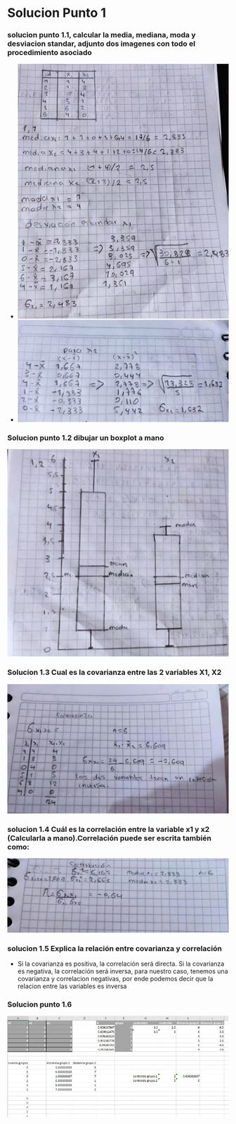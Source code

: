 # Solucion Punto 1

### solucion punto 1.1, calcular la media, mediana, moda y desviacion standar, adjunto dos imagenes con todo el procedimiento asociado
- ![solicion 1.1](./imagenes/1.1.jpg)
- ![](./imagenes//1.1a.jpg)

### Solucion punto 1.2 dibujar un boxplot a mano

![boxplot a mano](./imagenes/boxplot.jpg)

### Solucion 1.3 Cual es la covarianza entre las 2 variables X1, X2
![covarianza](./imagenes/1.3.jpg)

### solucion 1.4 Cuál es la correlación entre la variable x1 y x2 (Calcularla a mano).Correlación puede ser escrita también como:

![correlacion](./imagenes/1.4.jpg)

### solucion 1.5 Explica la relación entre covarianza y correlación
- Si la covarianza es positiva, la correlación será directa. Si la covarianza es negativa, la correlación será inversa, para nuestro caso, tenemos una covarianza y correlacion negativas, por ende podemos decir que la relacion entre las variables es inversa

### Solucion punto 1.6
![k-means](./imagenes/1.6.jpg)